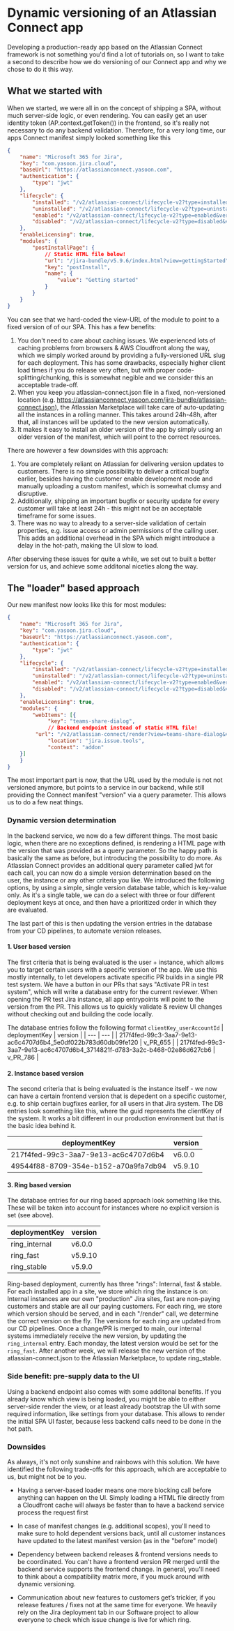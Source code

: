 # Dynamic versioning of an Atlassian Connect app
Developing a production-ready app based on the Atlassian Connect framework is not something you'd find a lot of tutorials on, so I want to take a second to describe how we do versioning of our Connect app and why we chose to do it this way.

## What we started with
When we started, we were all in on the concept of shipping a SPA, without much server-side logic, or even rendering. You can easily get an user identity token (AP.context.getToken()) in the frontend, so it's really not necessary to do any backend validation. Therefore, for a very long time, our apps Connect manifest simply looked something like this

```json
{
    "name": "Microsoft 365 for Jira",
    "key": "com.yasoon.jira.cloud",
    "baseUrl": "https://atlassianconnect.yasoon.com",
    "authentication": {
        "type": "jwt"
    },
    "lifecycle": {
        "installed": "/v2/atlassian-connect/lifecycle-v2?type=installed&version=5.9.6",
        "uninstalled": "/v2/atlassian-connect/lifecycle-v2?type=uninstalled&version=5.9.6",
        "enabled": "/v2/atlassian-connect/lifecycle-v2?type=enabled&version=5.9.6",
        "disabled": "/v2/atlassian-connect/lifecycle-v2?type=disabled&version=5.9.6"
    },
    "enableLicensing": true,
    "modules": {
        "postInstallPage": {
            // Static HTML file below!
            "url": "/jira-bundle/v5.9.6/index.html?view=gettingStarted",
            "key": "postInstall",
            "name": {
                "value": "Getting started"
            }
        }
    }
}
```

You can see that we hard-coded the view-URL of the module to point to a fixed version of of our SPA. This has a few benefits:
1. You don't need to care about caching issues. We experienced lots of caching problems from browsers & AWS Cloudfront along the way, which we simply worked around by providing a fully-versioned URL slug for each deployment. This has some drawbacks, especially higher client load times if you do release very often, but with proper code-splitting/chunking, this is somewhat negible and we consider this an acceptable trade-off.
2. When you keep you atlassian-connect.json file in a fixed, non-versioned location (e.g. https://atlassianconnect.yasoon.com/jira-bundle/atlassian-connect.json), the Atlassian Marketplace will take care of auto-updating all the instances in a rolling manner. This takes around 24h-48h, after that, all instances will be updated to the new version automatically.
3. It makes it easy to install an older version of the app by simply using an older version of the manifest, which will point to the correct resources.

There are however a few downsides with this approach:
1. You are completely reliant on Atlassian for delivering version updates to customers. There is no simple possibility to deliver a critical bugfix earlier, besides having the customer enable development mode and manually uploading a custom manifest, which is somewhat clumsy and disruptive.
2. Additionally, shipping an important bugfix or security update for every customer will take at least 24h - this might not be an acceptable timeframe for some issues.
3. There was no way to already to a server-side validation of certain properties, e.g. issue access or admin permissions of the calling user. This adds an additional overhead in the SPA which might introduce a delay in the hot-path, making the UI slow to load.

After observing these issues for quite a while, we set out to built a better version for us, and achieve some additonal niceties along the way. 

## The "loader" based approach
Our new manifest now looks like this for most modules:
```json
{
    "name": "Microsoft 365 for Jira",
    "key": "com.yasoon.jira.cloud",
    "baseUrl": "https://atlassianconnect.yasoon.com",
    "authentication": {
        "type": "jwt"
    },
    "lifecycle": {
        "installed": "/v2/atlassian-connect/lifecycle-v2?type=installed&version=5.9.6",
        "uninstalled": "/v2/atlassian-connect/lifecycle-v2?type=uninstalled&version=5.9.6",
        "enabled": "/v2/atlassian-connect/lifecycle-v2?type=enabled&version=5.9.6",
        "disabled": "/v2/atlassian-connect/lifecycle-v2?type=disabled&version=5.9.6"
    },
    "enableLicensing": true,
    "modules": {
        "webItems": [{
             "key": "teams-share-dialog",
             // Backend endpoint instead of static HTML file!
	     "url": "/v2/atlassian-connect/render?view=teams-share-dialog&version=5.9.6&issueId={issue.id}",
             "location": "jira.issue.tools",
             "context": "addon"
	}]        
    }
}
```

The most important part is now, that the URL used by the module is not not versioned anymore, but points to a service in our backend, while still providing the Connect manifest "version" via a query parameter. This allows us to do a few neat things.

### Dynamic version determination
In the backend service, we now do a few different things. The most basic logic, when there are no exceptions defined, is rendering a HTML page with the version that was provided as a query parameter. So the happy path is basically the same as before, but introducing the possibility to do more. As Atlassian Connect provides an additional query parameter called jwt for each call, you can now do a simple version determination based on the user, the instance or any other criteria you like. We introduced the following options, by using a simple, single version database table, which is key-value only. As it's a single table, we can do a select with three or four different deployment keys at once, and then have a prioritized order in which they are evaluated. 

The last part of this is then updating the version entries in the database from your CD pipelines, to automate version releases.

#### 1. User based version
The first criteria that is being evaluated is the user + instance, which allows you to target certain users with a specific version of the app. We use this mostly internally, to let developers activate specific PR builds in a single PR test system. We have a button in our PRs that says "Activate PR in test system", which will write a database entry for the current reviewer. When opening the PR test Jira instance, all app entrypoints will point to the version from the PR. This allows us to quickly validate & review UI changes without checking out and building the code locally.

The database entries follow the following format
`clientKey_userAccountId`
| deploymentKey | version |
| --- | --- |
| 217f4fed-99c3-3aa7-9e13-ac6c4707d6b4_5e0df022b783d60db09fe120 | v_PR_655 |
| 217f4fed-99c3-3aa7-9e13-ac6c4707d6b4_3714821f-d783-3a2c-b468-02e86d627cb6 | v_PR_786 |

#### 2. Instance based version
The second criteria that is being evaluated is the instance itself - we now can have a certain frontend version that is depedent on a specific customer, e.g. to ship certain bugfixes earlier, for all users in that Jira system. The DB entries look something like this, where the guid represents the clientKey of the system. It works a bit different in our production environment but that is the basic idea behind it.

| deploymentKey | version |
| --- | --- |
| 217f4fed-99c3-3aa7-9e13-ac6c4707d6b4 | v6.0.0 |
| 49544f88-8709-354e-b152-a70a9fa7db94 | v5.9.10 |


#### 3. Ring based version
The database entries for our ring based approach look something like this. These will be taken into account for instances where no explicit version is set (see above).

| deploymentKey | version |
| --- | --- |
| ring_internal | v6.0.0 |
| ring_fast | v5.9.10 |
| ring_stable | v5.9.0 |

Ring-based deployment, currently has three "rings": Internal, fast & stable. For each installed app in a site, we store which ring the instance is on: Internal instances are our own "production" Jira sites, fast are non-paying customers and stable are all our paying customers. For each ring, we store which version should be served, and in each "/render" call, we determine the correct version on the fly. The versions for each ring are updated from our CD pipelines. Once a change/PR is merged to main, our internal systems immediately receive the new version, by updating the `ring_internal` entry. Each monday, the latest version would be set for the `ring_fast`. After another week, we will release the new version of the atlassian-connect.json to the Atlassian Marketplace, to update ring_stable.

### Side benefit: pre-supply data to the UI
Using a backend endpoint also comes with some additonal benefits. If you already know which view is being loaded, you might be able to either server-side render the view, or at least already bootstrap the UI with some required information, like settings from your database. This allows to render the initial SPA UI faster, because less backend calls need to be done in the hot path.

### Downsides
As always, it's not only sunshine and rainbows with this solution. We have identified the following trade-offs for this approach, which are acceptable to us, but might not be to you.

- Having a server-based loader means one more blocking call before anything can happen on the UI. Simply loading a HTML file directly from a Cloudfront cache will always be faster than to have a backend service process the request first

- In case of manifest changes (e.g. additional scopes), you'll need to make sure to hold dependent versions back, until all customer instances have updated to the latest manifest version (as in the "before" model) 

- Dependency between backend releases & frontend versions needs to be coordinated. You can't have a frontend version PR merged until the backend service supports the frontend change. In general, you'll need to think about a compatibility matrix more, if you muck around with dynamic versioning.

- Communication about new features to customers get’s trickier, if you release features / fixes not at the same time for everyone. We heavily rely on the Jira deployment tab in our Software project to allow everyone to check which issue change is live for which ring.

